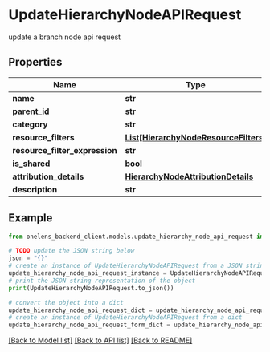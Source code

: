 # UpdateHierarchyNodeAPIRequest

update a branch node api request

## Properties

Name | Type | Description | Notes
------------ | ------------- | ------------- | -------------
**name** | **str** |  | [optional] 
**parent_id** | **str** |  | [optional] 
**category** | **str** |  | [optional] 
**resource_filters** | [**List[HierarchyNodeResourceFilters]**](HierarchyNodeResourceFilters.md) |  | [optional] 
**resource_filter_expression** | **str** |  | [optional] 
**is_shared** | **bool** |  | [optional] 
**attribution_details** | [**HierarchyNodeAttributionDetails**](HierarchyNodeAttributionDetails.md) |  | [optional] 
**description** | **str** |  | [optional] 

## Example

```python
from onelens_backend_client.models.update_hierarchy_node_api_request import UpdateHierarchyNodeAPIRequest

# TODO update the JSON string below
json = "{}"
# create an instance of UpdateHierarchyNodeAPIRequest from a JSON string
update_hierarchy_node_api_request_instance = UpdateHierarchyNodeAPIRequest.from_json(json)
# print the JSON string representation of the object
print(UpdateHierarchyNodeAPIRequest.to_json())

# convert the object into a dict
update_hierarchy_node_api_request_dict = update_hierarchy_node_api_request_instance.to_dict()
# create an instance of UpdateHierarchyNodeAPIRequest from a dict
update_hierarchy_node_api_request_form_dict = update_hierarchy_node_api_request.from_dict(update_hierarchy_node_api_request_dict)
```
[[Back to Model list]](../README.md#documentation-for-models) [[Back to API list]](../README.md#documentation-for-api-endpoints) [[Back to README]](../README.md)


